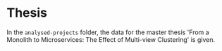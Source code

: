 # Thesis

In the `analysed-projects` folder, the data for the master thesis 'From a Monolith to Microservices: The Effect of Multi-view Clustering' is given.
